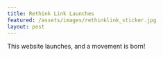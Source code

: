```yaml
---
title: Rethink Link Launches
featured: /assets/images/rethinklink_sticker.jpg
layout: post
---
```


This website launches, and a movement is born!
